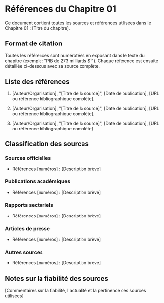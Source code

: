 # Références du Chapitre 01

Ce document contient toutes les sources et références utilisées dans le Chapitre 01 : [Titre du chapitre].

## Format de citation

Toutes les références sont numérotées en exposant dans le texte du chapitre (exemple: "PIB de 273 milliards $¹").
Chaque référence est ensuite détaillée ci-dessous avec sa source complète.

## Liste des références

1. [Auteur/Organisation], "[Titre de la source]", [Date de publication], [URL ou référence bibliographique complète].

2. [Auteur/Organisation], "[Titre de la source]", [Date de publication], [URL ou référence bibliographique complète].

3. [Auteur/Organisation], "[Titre de la source]", [Date de publication], [URL ou référence bibliographique complète].

## Classification des sources

### Sources officielles
- Références [numéros] : [Description brève]

### Publications académiques
- Références [numéros] : [Description brève]

### Rapports sectoriels
- Références [numéros] : [Description brève]

### Articles de presse
- Références [numéros] : [Description brève]

### Autres sources
- Références [numéros] : [Description brève]

## Notes sur la fiabilité des sources

[Commentaires sur la fiabilité, l'actualité et la pertinence des sources utilisées]

